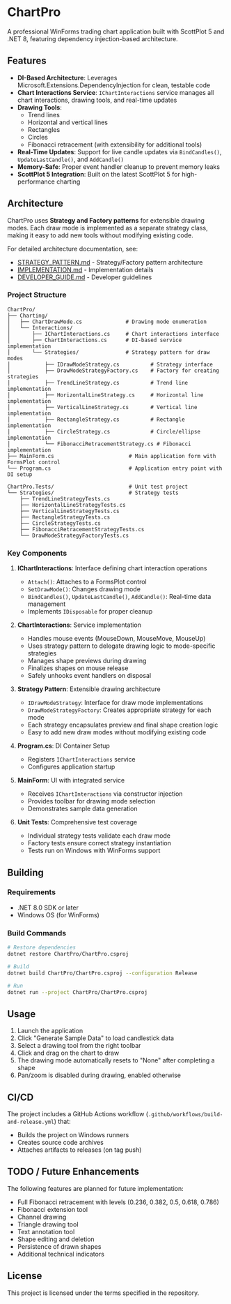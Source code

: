 # ChartPro

A professional WinForms trading chart application built with ScottPlot 5 and .NET 8, featuring dependency injection-based architecture.

## Features

- **DI-Based Architecture**: Leverages Microsoft.Extensions.DependencyInjection for clean, testable code
- **Chart Interactions Service**: `IChartInteractions` service manages all chart interactions, drawing tools, and real-time updates
- **Drawing Tools**: 
  - Trend lines
  - Horizontal and vertical lines
  - Rectangles
  - Circles
  - Fibonacci retracement (with extensibility for additional tools)
- **Real-Time Updates**: Support for live candle updates via `BindCandles()`, `UpdateLastCandle()`, and `AddCandle()`
- **Memory-Safe**: Proper event handler cleanup to prevent memory leaks
- **ScottPlot 5 Integration**: Built on the latest ScottPlot 5 for high-performance charting

## Architecture

ChartPro uses **Strategy and Factory patterns** for extensible drawing modes. Each draw mode is implemented as a separate strategy class, making it easy to add new tools without modifying existing code.

For detailed architecture documentation, see:
- [STRATEGY_PATTERN.md](STRATEGY_PATTERN.md) - Strategy/Factory pattern architecture
- [IMPLEMENTATION.md](IMPLEMENTATION.md) - Implementation details
- [DEVELOPER_GUIDE.md](DEVELOPER_GUIDE.md) - Developer guidelines

### Project Structure

```
ChartPro/
├── Charting/
│   ├── ChartDrawMode.cs              # Drawing mode enumeration
│   └── Interactions/
│       ├── IChartInteractions.cs     # Chart interactions interface
│       ├── ChartInteractions.cs      # DI-based service implementation
│       └── Strategies/               # Strategy pattern for draw modes
│           ├── IDrawModeStrategy.cs          # Strategy interface
│           ├── DrawModeStrategyFactory.cs    # Factory for creating strategies
│           ├── TrendLineStrategy.cs          # Trend line implementation
│           ├── HorizontalLineStrategy.cs     # Horizontal line implementation
│           ├── VerticalLineStrategy.cs       # Vertical line implementation
│           ├── RectangleStrategy.cs          # Rectangle implementation
│           ├── CircleStrategy.cs             # Circle/ellipse implementation
│           └── FibonacciRetracementStrategy.cs # Fibonacci implementation
├── MainForm.cs                        # Main application form with FormsPlot control
└── Program.cs                         # Application entry point with DI setup

ChartPro.Tests/                        # Unit test project
└── Strategies/                        # Strategy tests
    ├── TrendLineStrategyTests.cs
    ├── HorizontalLineStrategyTests.cs
    ├── VerticalLineStrategyTests.cs
    ├── RectangleStrategyTests.cs
    ├── CircleStrategyTests.cs
    ├── FibonacciRetracementStrategyTests.cs
    └── DrawModeStrategyFactoryTests.cs
```

### Key Components

1. **IChartInteractions**: Interface defining chart interaction operations
   - `Attach()`: Attaches to a FormsPlot control
   - `SetDrawMode()`: Changes drawing mode
   - `BindCandles()`, `UpdateLastCandle()`, `AddCandle()`: Real-time data management
   - Implements `IDisposable` for proper cleanup

2. **ChartInteractions**: Service implementation
   - Handles mouse events (MouseDown, MouseMove, MouseUp)
   - Uses strategy pattern to delegate drawing logic to mode-specific strategies
   - Manages shape previews during drawing
   - Finalizes shapes on mouse release
   - Safely unhooks event handlers on disposal

3. **Strategy Pattern**: Extensible drawing architecture
   - `IDrawModeStrategy`: Interface for draw mode implementations
   - `DrawModeStrategyFactory`: Creates appropriate strategy for each mode
   - Each strategy encapsulates preview and final shape creation logic
   - Easy to add new draw modes without modifying existing code

4. **Program.cs**: DI Container Setup
   - Registers `IChartInteractions` service
   - Configures application startup

5. **MainForm**: UI with integrated service
   - Receives `IChartInteractions` via constructor injection
   - Provides toolbar for drawing mode selection
   - Demonstrates sample data generation

6. **Unit Tests**: Comprehensive test coverage
   - Individual strategy tests validate each draw mode
   - Factory tests ensure correct strategy instantiation
   - Tests run on Windows with WinForms support

## Building

### Requirements

- .NET 8.0 SDK or later
- Windows OS (for WinForms)

### Build Commands

```bash
# Restore dependencies
dotnet restore ChartPro/ChartPro.csproj

# Build
dotnet build ChartPro/ChartPro.csproj --configuration Release

# Run
dotnet run --project ChartPro/ChartPro.csproj
```

## Usage

1. Launch the application
2. Click "Generate Sample Data" to load candlestick data
3. Select a drawing tool from the right toolbar
4. Click and drag on the chart to draw
5. The drawing mode automatically resets to "None" after completing a shape
6. Pan/zoom is disabled during drawing, enabled otherwise

## CI/CD

The project includes a GitHub Actions workflow (`.github/workflows/build-and-release.yml`) that:
- Builds the project on Windows runners
- Creates source code archives
- Attaches artifacts to releases (on tag push)

## TODO / Future Enhancements

The following features are planned for future implementation:
- Full Fibonacci retracement with levels (0.236, 0.382, 0.5, 0.618, 0.786)
- Fibonacci extension tool
- Channel drawing
- Triangle drawing tool
- Text annotation tool
- Shape editing and deletion
- Persistence of drawn shapes
- Additional technical indicators

## License

This project is licensed under the terms specified in the repository.
